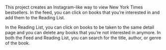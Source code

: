This project creates an Instagram-like way to view New York Times bestsellers. In the feed, you can click on books that you’re interested in and add them to the Reading List. 

In the Reading List, you can click on books to be taken to the same detail page and you can delete any books that you’re not interested in anymore. In both the Feed and Reading List, you can search for the title, author, or genre of the book. 
